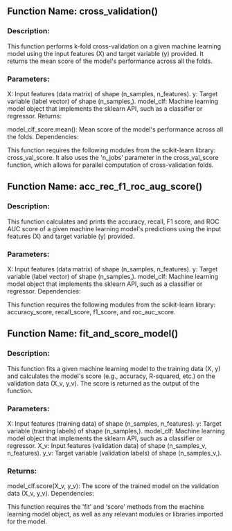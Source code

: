 ## Function Name: cross_validation()

### Description:
This function performs k-fold cross-validation on a given machine learning model using the input features (X) and target variable (y) provided. It returns the mean score of the model's performance across all the folds.

### Parameters:

X: Input features (data matrix) of shape (n_samples, n_features).
y: Target variable (label vector) of shape (n_samples,).
model_clf: Machine learning model object that implements the sklearn API, such as a classifier or regressor.
Returns:

model_clf_score.mean(): Mean score of the model's performance across all the folds.
Dependencies:

This function requires the following modules from the scikit-learn library: cross_val_score.
It also uses the 'n_jobs' parameter in the cross_val_score function, which allows for parallel computation of cross-validation folds.

## Function Name: acc_rec_f1_roc_aug_score()

### Description:
This function calculates and prints the accuracy, recall, F1 score, and ROC AUC score of a given machine learning model's predictions using the input features (X) and target variable (y) provided.

### Parameters:

X: Input features (data matrix) of shape (n_samples, n_features).
y: Target variable (label vector) of shape (n_samples,).
model_clf: Machine learning model object that implements the sklearn API, such as a classifier or regressor.
Dependencies:

This function requires the following modules from the scikit-learn library: accuracy_score, recall_score, f1_score, and roc_auc_score.

## Function Name: fit_and_score_model()

### Description:
This function fits a given machine learning model to the training data (X, y) and calculates the model's score (e.g., accuracy, R-squared, etc.) on the validation data (X_v, y_v). The score is returned as the output of the function.

### Parameters:

X: Input features (training data) of shape (n_samples, n_features).
y: Target variable (training labels) of shape (n_samples,).
model_clf: Machine learning model object that implements the sklearn API, such as a classifier or regressor.
X_v: Input features (validation data) of shape (n_samples_v, n_features).
y_v: Target variable (validation labels) of shape (n_samples_v,).
### Returns:

model_clf.score(X_v, y_v): The score of the trained model on the validation data (X_v, y_v).
Dependencies:

This function requires the 'fit' and 'score' methods from the machine learning model object, as well as any relevant modules or libraries imported for the model.